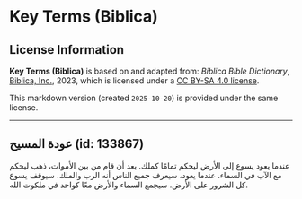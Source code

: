 # Key Terms (Biblica)

## License Information

**Key Terms (Biblica)** is based on and adapted from: _Biblica Bible Dictionary_, [Biblica, Inc.](https://www.biblica.com/), 2023, which is licensed under a [CC BY-SA 4.0 license](https://creativecommons.org/licenses/by-sa/4.0/legalcode.en).

This markdown version (created `2025-10-20`) is provided under the same license.



--------------------------------

## عودة المسيح (id: 133867)

عندما يعود يسوع إلى الأرض ليحكم تمامًا كملك. بعد أن قام من بين الأموات، ذهب ليحكم مع الآب في السماء. عندما يعود، سيعرف جميع الناس أنه الرب والملك. سيوقف يسوع كل الشرور على الأرض. سيجمع السماء والأرض معًا كواحد في ملكوت الله.


